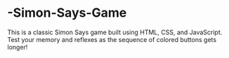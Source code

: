 # -Simon-Says-Game
This is a classic Simon Says game built using HTML, CSS, and JavaScript. Test your memory and reflexes as the sequence of colored buttons gets longer!
